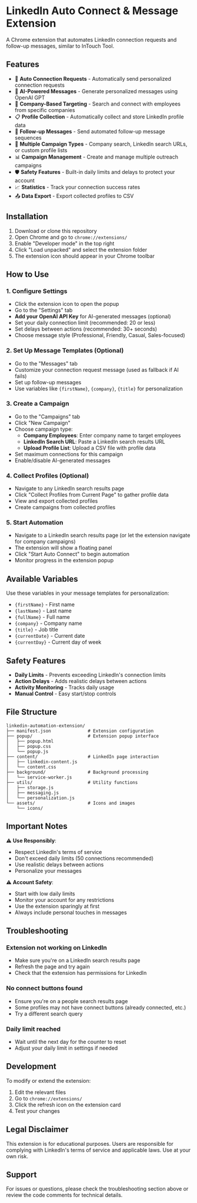 # LinkedIn Auto Connect & Message Extension

A Chrome extension that automates LinkedIn connection requests and follow-up messages, similar to InTouch Tool.

## Features

- 🤝 **Auto Connection Requests** - Automatically send personalized connection requests
- 🤖 **AI-Powered Messages** - Generate personalized messages using OpenAI GPT
- 🏢 **Company-Based Targeting** - Search and connect with employees from specific companies
- 📋 **Profile Collection** - Automatically collect and store LinkedIn profile data
- 💬 **Follow-up Messages** - Send automated follow-up message sequences
- 🎯 **Multiple Campaign Types** - Company search, LinkedIn search URLs, or custom profile lists
- 📊 **Campaign Management** - Create and manage multiple outreach campaigns
- 🛡️ **Safety Features** - Built-in daily limits and delays to protect your account
- 📈 **Statistics** - Track your connection success rates
- 📤 **Data Export** - Export collected profiles to CSV

## Installation

1. Download or clone this repository
2. Open Chrome and go to `chrome://extensions/`
3. Enable "Developer mode" in the top right
4. Click "Load unpacked" and select the extension folder
5. The extension icon should appear in your Chrome toolbar

## How to Use

### 1. Configure Settings
- Click the extension icon to open the popup
- Go to the "Settings" tab
- **Add your OpenAI API Key** for AI-generated messages (optional)
- Set your daily connection limit (recommended: 20 or less)
- Set delays between actions (recommended: 30+ seconds)
- Choose message style (Professional, Friendly, Casual, Sales-focused)

### 2. Set Up Message Templates (Optional)
- Go to the "Messages" tab
- Customize your connection request message (used as fallback if AI fails)
- Set up follow-up messages
- Use variables like `{firstName}`, `{company}`, `{title}` for personalization

### 3. Create a Campaign
- Go to the "Campaigns" tab
- Click "New Campaign"
- Choose campaign type:
  - **Company Employees**: Enter company name to target employees
  - **LinkedIn Search URL**: Paste a LinkedIn search results URL
  - **Upload Profile List**: Upload a CSV file with profile data
- Set maximum connections for this campaign
- Enable/disable AI-generated messages

### 4. Collect Profiles (Optional)
- Navigate to any LinkedIn search results page
- Click "Collect Profiles from Current Page" to gather profile data
- View and export collected profiles
- Create campaigns from collected profiles

### 5. Start Automation
- Navigate to a LinkedIn search results page (or let the extension navigate for company campaigns)
- The extension will show a floating panel
- Click "Start Auto Connect" to begin automation
- Monitor progress in the extension popup

## Available Variables

Use these variables in your message templates for personalization:

- `{firstName}` - First name
- `{lastName}` - Last name  
- `{fullName}` - Full name
- `{company}` - Company name
- `{title}` - Job title
- `{currentDate}` - Current date
- `{currentDay}` - Current day of week

## Safety Features

- **Daily Limits** - Prevents exceeding LinkedIn's connection limits
- **Action Delays** - Adds realistic delays between actions
- **Activity Monitoring** - Tracks daily usage
- **Manual Control** - Easy start/stop controls

## File Structure

```
linkedin-automation-extension/
├── manifest.json              # Extension configuration
├── popup/                     # Extension popup interface
│   ├── popup.html
│   ├── popup.css
│   └── popup.js
├── content/                   # LinkedIn page interaction
│   ├── linkedin-content.js
│   └── content.css
├── background/                # Background processing
│   └── service-worker.js
├── utils/                     # Utility functions
│   ├── storage.js
│   ├── messaging.js
│   └── personalization.js
└── assets/                    # Icons and images
    └── icons/
```

## Important Notes

⚠️ **Use Responsibly**: 
- Respect LinkedIn's terms of service
- Don't exceed daily limits (50 connections recommended)
- Use realistic delays between actions
- Personalize your messages

⚠️ **Account Safety**:
- Start with low daily limits
- Monitor your account for any restrictions
- Use the extension sparingly at first
- Always include personal touches in messages

## Troubleshooting

### Extension not working on LinkedIn
- Make sure you're on a LinkedIn search results page
- Refresh the page and try again
- Check that the extension has permissions for LinkedIn

### No connect buttons found
- Ensure you're on a people search results page
- Some profiles may not have connect buttons (already connected, etc.)
- Try a different search query

### Daily limit reached
- Wait until the next day for the counter to reset
- Adjust your daily limit in settings if needed

## Development

To modify or extend the extension:

1. Edit the relevant files
2. Go to `chrome://extensions/`
3. Click the refresh icon on the extension card
4. Test your changes

## Legal Disclaimer

This extension is for educational purposes. Users are responsible for complying with LinkedIn's terms of service and applicable laws. Use at your own risk.

## Support

For issues or questions, please check the troubleshooting section above or review the code comments for technical details.

